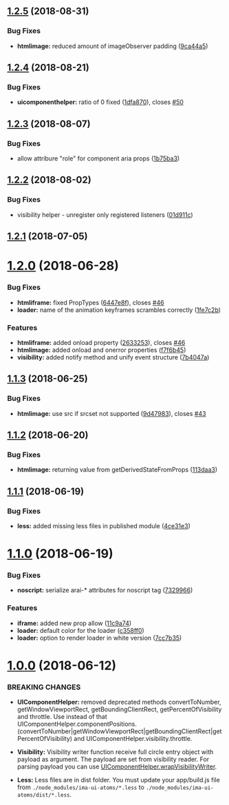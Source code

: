 <a name="1.2.5"></a>
## [1.2.5](https://github.com/seznam/IMA.js-ui-atoms/compare/1.2.4...1.2.5) (2018-08-31)


### Bug Fixes

* **htmlimage:** reduced amount of imageObserver padding ([9ca44a5](https://github.com/seznam/IMA.js-ui-atoms/commit/9ca44a5))



<a name="1.2.4"></a>
## [1.2.4](https://github.com/seznam/IMA.js-ui-atoms/compare/1.2.3...1.2.4) (2018-08-21)


### Bug Fixes

* **uicomponenthelper:** ratio of 0 fixed ([1dfa870](https://github.com/seznam/IMA.js-ui-atoms/commit/1dfa870)), closes [#50](https://github.com/seznam/IMA.js-ui-atoms/issues/50)



<a name="1.2.3"></a>
## [1.2.3](https://github.com/seznam/IMA.js-ui-atoms/compare/1.2.2...1.2.3) (2018-08-07)


### Bug Fixes

* allow attribure "role" for component aria props ([1b75ba3](https://github.com/seznam/IMA.js-ui-atoms/commit/1b75ba3))



<a name="1.2.2"></a>
## [1.2.2](https://github.com/seznam/IMA.js-ui-atoms/compare/1.2.1...1.2.2) (2018-08-02)


### Bug Fixes

* visibility helper - unregister only registered listeners ([01d911c](https://github.com/seznam/IMA.js-ui-atoms/commit/01d911c))



<a name="1.2.1"></a>
## [1.2.1](https://github.com/seznam/IMA.js-ui-atoms/compare/1.2.0...1.2.1) (2018-07-05)



<a name="1.2.0"></a>
# [1.2.0](https://github.com/seznam/IMA.js-ui-atoms/compare/1.1.3...1.2.0) (2018-06-28)


### Bug Fixes

* **htmliframe:** fixed PropTypes ([6447e8f](https://github.com/seznam/IMA.js-ui-atoms/commit/6447e8f)), closes [#46](https://github.com/seznam/IMA.js-ui-atoms/issues/46)
* **loader:** name of the animation keyframes scrambles correctly ([1fe7c2b](https://github.com/seznam/IMA.js-ui-atoms/commit/1fe7c2b))


### Features

* **htmliframe:** added onload property ([2633253](https://github.com/seznam/IMA.js-ui-atoms/commit/2633253)), closes [#46](https://github.com/seznam/IMA.js-ui-atoms/issues/46)
* **htmlimage:** added onload and onerror properties ([f7f6b45](https://github.com/seznam/IMA.js-ui-atoms/commit/f7f6b45))
* **visibility:** added notify method and unify event structure ([7b4047a](https://github.com/seznam/IMA.js-ui-atoms/commit/7b4047a))



<a name="1.1.3"></a>
## [1.1.3](https://github.com/seznam/IMA.js-ui-atoms/compare/1.1.2...1.1.3) (2018-06-25)


### Bug Fixes

* **htmlimage:** use src if srcset not supported ([9d47983](https://github.com/seznam/IMA.js-ui-atoms/commit/9d47983)), closes [#43](https://github.com/seznam/IMA.js-ui-atoms/issues/43)



<a name="1.1.2"></a>
## [1.1.2](https://github.com/seznam/IMA.js-ui-atoms/compare/1.1.1...1.1.2) (2018-06-20)


### Bug Fixes

* **htmlimage:** returning value from getDerivedStateFromProps ([113daa3](https://github.com/seznam/IMA.js-ui-atoms/commit/113daa3))



<a name="1.1.1"></a>
## [1.1.1](https://github.com/seznam/IMA.js-ui-atoms/compare/1.1.0...1.1.1) (2018-06-19)


### Bug Fixes

* **less:** added missing less files in published module ([4ce31e3](https://github.com/seznam/IMA.js-ui-atoms/commit/4ce31e3))



<a name="1.1.0"></a>
# [1.1.0](https://github.com/seznam/IMA.js-ui-atoms/compare/1.0.0...1.1.0) (2018-06-19)


### Bug Fixes

* **noscript:** serialize arai-* attributes for noscript tag ([7329966](https://github.com/seznam/IMA.js-ui-atoms/commit/7329966))


### Features

* **iframe:** added new prop allow ([11c9a74](https://github.com/seznam/IMA.js-ui-atoms/commit/11c9a74))
* **loader:** default color for the loader ([c358ff0](https://github.com/seznam/IMA.js-ui-atoms/commit/c358ff0))
* **loader:** option to render loader in white version ([7cc7b35](https://github.com/seznam/IMA.js-ui-atoms/commit/7cc7b35))



<a name="1.0.0"></a>
# [1.0.0](https://github.com/seznam/IMA.js-ui-atoms/compare/0.11.11...1.0.0) (2018-06-12)

### BREAKING CHANGES

* **UIComponentHelper:** removed deprecated methods convertToNumber, getWindowViewportRect, getBoundingClientRect, getPercentOfVisibility and throttle. Use instead of that UIComponentHelper.componentPositions.(convertToNumber|getWindowViewportRect|getBoundingClientRect|getPercentOfVisibility) and UIComponentHelper.visibility.throttle.

* **Visibility:** Visibility writer function receive full circle entry object with payload as argument. The payload are set from visibility reader. For parsing payload you can use [UIComponentHelper.wrapVisibilityWriter](https://github.com/seznam/IMA.js-ui-atoms/blob/master/src/UIComponentHelper.js#L254).

* **Less:** Less files are in dist folder. You must update your app/build.js file from `./node_modules/ima-ui-atoms/*.less` to `./node_modules/ima-ui-atoms/dist/*.less`.
